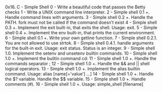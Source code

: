 0x16. C - Simple Shell
0 - Write a beautiful code that passes the Betty checks
1 - Write a UNIX command line interpreter.
2 - Simple shell 0.1 +. Handle command lines with arguments.
3 - Simple shell 0.2 +. Handle the PATH. fork must not be called if the command doesn’t exist
4 - Simple shell 0.3 +. Implement the exit built-in, that exits the shell. Usage: exit.
5 - Simple shell 0.4 +. Implement the env built-in, that prints the current environment.
6 - Simple shell 0.1 +. Write your own getline function.
7 - Simple shell 0.2.1. You are not allowed to use strtok.
8 - Simple shell 0.4.1. handle arguments for the built-in exit. Usage: exit status. Status is an integer.
9 - Simple shell 1.0. Implement the setenv and unsetenv builtin commands.
10 - Simple shell 1.0 +. Implement the builtin command cd:
11 - Simple shell 1.0 +. Handle the commands separator ;
12 - Simple shell 1.0 +. Handle the && and || shell logical operators.
13 - Simple shell 1.0 +. Implement the alias builtin command. Usage: alias [name[='value'] ...]
14 - Simple shell 1.0 +. Handle the $? variable. Handle the $$ variable.
15 - Simple shell 1.0 +. Handle comments (#).
16 - Simple shell 1.0 +. Usage: simple_shell [filename]
